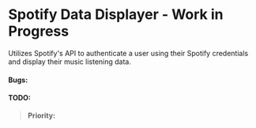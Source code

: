 # Spotify Data Displayer - Work in Progress
Utilizes Spotify's API to authenticate a user using their Spotify credentials and display their music listening data.


#### Bugs:

#### TODO:
 > **Priority:**



